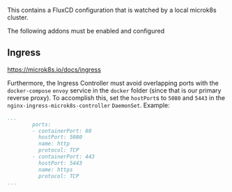 This contains a FluxCD configuration that is watched by a local microk8s cluster.

The following addons must be enabled and configured

## Ingress
https://microk8s.io/docs/ingress

Furthermore, the Ingress Controller must avoid overlapping ports with the `docker-compose` `envoy` service in the `docker` folder (since that is our primary reverse proxy). To accomplish this, set the `hostPort`s to `5080` and `5443` in the `nginx-ingress-microk8s-controller` `DaemonSet`. Example:

```yaml
...
        ports:
        - containerPort: 80
          hostPort: 5080
          name: http
          protocol: TCP
        - containerPort: 443
          hostPort: 5443
          name: https
          protocol: TCP
...
```
